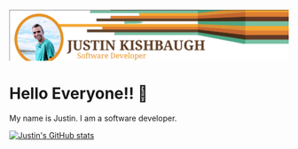 ![ReadMe Header](/images/readmeHeader.png)
# Hello Everyone!! :sauropod:

My name is Justin. I am a software developer.

[![Justin's GitHub stats](https://github-readme-stats.vercel.app/api/top-langs?username=jkishbaugh&count_private=true&show_icons=true&theme=highcontrast)](https://github.com/anuraghazra/github-readme-stats)
